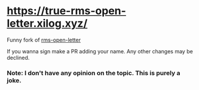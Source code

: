 # https://true-rms-open-letter.xilog.xyz/

Funny fork of [rms-open-letter](https://rms-open-letter.github.io/)

If you wanna sign make a PR adding your name. Any other changes may be declined.

### Note: I don't have any opinion on the topic. This is purely a joke.
